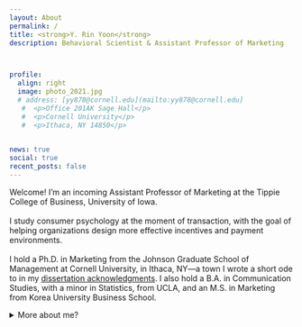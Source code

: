 ```yaml
---
layout: About
permalink: /
title: <strong>Y. Rin Yoon</strong>
description: Behavioral Scientist & Assistant Professor of Marketing



profile:
  align: right
  image: photo_2021.jpg
  # address: [yy878@cornell.edu](mailto:yy878@cornell.edu]
   #  <p>Office 201AK Sage Hall</p>
   #  <p>Cornell University</p>
   #  <p>Ithaca, NY 14850</p>
     

news: true
social: true
recent_posts: false
---
```


Welcome! I’m an incoming Assistant Professor of Marketing at the Tippie College of Business, University of Iowa.
<br><br>
I study consumer psychology at the moment of transaction, with the goal of helping organizations design more effective incentives and payment environments.
<br><br>
I hold a Ph.D. in Marketing from the Johnson Graduate School of Management at Cornell University, in Ithaca, NY—a town I wrote a short ode to in my <a class="page-link" href="{{ '/acknowledgments/' | prepend: site.baseurl | prepend: site.url }}">dissertation acknowledgments</a>. I also hold a B.A. in Communication Studies, with a minor in Statistics, from UCLA, and an M.S. in Marketing from Korea University Business School.
<details>
    <summary>More about me?</summary>
Before entering academia, I worked in consulting with clients including Pfizer and Hyundai Motor Company HQs. I also hosted and produced a local radio show in Korea (which flew far under the radar), where I monologued on behavioral science, odd science and tech news, <a href="https://archive.org/embed/kerouac_201704?start=1307" target="_blank" rel="noopener noreferrer">Korean poetry</a>, and experimental philosophy.</details> <br>

<!-- While my old blog is currently closed, previously uploaded posts can be found [here]({{ site.baseurl }}{% link blog/index.html %}). -->
